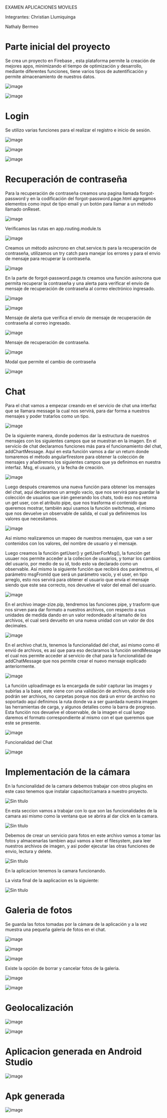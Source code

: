 EXAMEN APLICACIONES MOVILES

Integrantes:
Christian Llumiquinga 

Nathaly Bermeo

# Parte inicial del proyecto
Se crea un proyecto en Firebase , esta plataforma permite la creación de mejores apps, minimizando el tiempo de optimización y desarrollo, mediante diferentes funciones, tiene varios tipos de autentificación y permite almacenamiento de nuestros datos.

![image](https://user-images.githubusercontent.com/66235614/145815435-2ba8547a-5cab-4a79-9cf4-8e09e8a504d0.png)

![image](https://user-images.githubusercontent.com/66235614/145815506-82642c60-1a8a-45d9-a79f-b73f6d413241.png)

# Login
Se utilizo varias funciones para el realizar el registro e inicio de sesión.

![image](https://user-images.githubusercontent.com/66235614/145815724-fc57fd8d-dc00-41ac-94cc-fed1a4c4f7f2.png)

![image](https://user-images.githubusercontent.com/66235614/145815739-e518852a-a01f-408a-9d98-6a44537df000.png)

![image](https://user-images.githubusercontent.com/66235614/145816804-9a7c244d-c798-42e2-8592-e323e825900f.png)

# Recuperación de contraseña 
Para la recuperación de contraseña creamos una pagina llamada forgot-password y en la codificación del forgot-password.page.html agregamos elementos como input de tipo email y un botón para llamar a un método llamado onReset.

![image](https://user-images.githubusercontent.com/66235614/145815833-fe1ef2c5-df73-491b-bad2-a7d9bd34ec29.png)

Verificamos las rutas en app.routing.module.ts

![image](https://user-images.githubusercontent.com/66235614/145815861-b47a33d1-b0ce-4f7c-89ec-e9d4bcaf94c4.png)

Creamos un método asíncrono en chat.service.ts para la recuperación de contraseña, utilizamos un try catch para manejar los errores y para el envio de mensaje para recuperar la contraseña.

![image](https://user-images.githubusercontent.com/66235614/145815975-1ffb3ae4-060e-46f6-818c-cbe9d9655c32.png)

En la parte de forgot-password.page.ts  creamos una función asíncrona  que permita recuperar la contraseña y una alerta para verificar el envio de mensaje de recuperación de contraseña al correo electrónico ingresado.

![image](https://user-images.githubusercontent.com/66235614/145816181-d429c097-d290-4548-9407-248b0b943293.png)


![image](https://user-images.githubusercontent.com/66235614/145817142-055df697-7071-4de9-a2bd-8ac57bc43ec3.png)

Mensaje de alerta que verifica el envío de mensaje de recuperación de contraseña al correo ingresado.

![image](https://user-images.githubusercontent.com/66235614/145817172-3ed63ec2-ff32-4578-bdef-9bf457f2195a.png)

Mensaje de recuperación de contraseña.

![image](https://user-images.githubusercontent.com/66235614/145817247-14e24494-1411-4d36-ba00-66e82b04d3dd.png)

Modal que permite el cambio de contraseña

![image](https://user-images.githubusercontent.com/66235614/145817376-b28a0e94-6649-4104-a753-0217232a759a.png)

# Chat
Para el chat vamos a empezar creando en el servicio de chat una interfaz que se llamara message la cual nos servirá, para dar forma a nuestros mensajes y poder tratarlos como un tipo.

![image](https://user-images.githubusercontent.com/66235614/145817771-8af28506-17a4-4fc9-a375-1286f4ce5cbf.png)

De la siguiente manera, donde podemos dar la estructura de nuestros mensajes con los siguientes campos que se muestran en la imagen.
En el servicio de chat declaramos funciones más para el funcionamiento del chat, addChartMessage.
Aquí en esta función vamos a dar un return donde tomaremos el método angularfirestore para obtener la colección de mensajes y añadiremos los siguientes campos que ya definimos en nuestra interfaz.
Msg, el usuario, y la fecha de creación.

![image](https://user-images.githubusercontent.com/66235614/145817875-d45ae30f-324a-42ba-8047-583c49b2502f.png)

Luego después crearemos una nueva función para obtener los mensajes del chat, aquí declaramos un arreglo vacío, que nos servirá para guardar la colección de usuarios que irán generando los chats, todo eso nos retorna un get user, con el atributo pipe, que nos trasforma el contenido que queremos mostrar, también aquí usamos la función switchmap, el mismo que nos devuelve un observable de salida, el cual ya definiremos los valores que necesitamos.

![image](https://user-images.githubusercontent.com/66235614/145818011-397f2e80-e5f6-44db-9e37-b5d314b78244.png)

Así mismo realizaremos un mapeo de nuestros mensajes, que van a ser contenidos con los valores, del nombre de usuario  y el mensaje.

Luego creamos la función getUser() y getUserForMsg(), la función get usuaer nos permite acceder a la collecion de usuarios, y tomar los cambios del usuario, por medio de su id, todo esto va declarado como un observable.
Así mismo la siguiente función que recibirá dos parámetros, el parámetro msgFromId que será un parámetro vacío, y el user, en tipo arreglo, esto nos servirá para obtener el usuario que envía el mensaje siendo que este sea correcto, nos devuelve el valor del email del usuario.

![image](https://user-images.githubusercontent.com/66235614/145818129-24d6feb3-65d9-4a53-90ae-d1609c42c8d5.png)

En el archivo image-zize.pip, tendremos las funciones pipe, y trasform que nos sirven para dar formato a nuestros archivos, con respecto a sus unidades de medida dando en un valor redondeado al tamaño de los archivos, el cual será devuelto en una nueva unidad con un valor de dos decimales.

![image](https://user-images.githubusercontent.com/66235614/145818186-0ec1ae34-45e6-44da-8083-ce5b0000d175.png)

En el archivo chat.ts, tenemos la funcionalidad del chat, así mismo como él envió de archivos, es así que para eso declaramos la función sendMessage el cual nos permite acceder al servicio de chat para la funcionalidad de addChatMessage que nos permite crear el nuevo mensaje explicado anteriormente.

![image](https://user-images.githubusercontent.com/66235614/145818269-adc56dac-0a77-48f0-8341-b6bfcdec61f4.png)

La función uploadimage es la encargada de subir capturar las images y subirlas a la base, este viene con una validación de archivos, donde solo podrán ser archivos, no carpetas porque nos dará un error de archivo no soportado aquí definimos la ruta donde va a ser guardada nuestra imagen las herramientas de carga, y algunos detalles como la barra de progreso. Esta función nos devuelve el observable, de la imagen el cual luego daremos el formato correspondiente al mismo con el que queremos que este se presente.

![image](https://user-images.githubusercontent.com/66235614/145818327-8a33f5bb-e787-4bae-8818-d15fd6a0dda4.png)

 Funcionalidad del Chat

![image](https://user-images.githubusercontent.com/66235614/148621902-535f4c72-8d91-4320-80c1-c469cf2aae13.png)

# Implementación de la cámara 

En la funcionalidad de la camara debemos trabajar con otros plugins en este caso tenemos que instalar capacitor/camara a nuestro proyecto.

![Sin título](https://user-images.githubusercontent.com/56648687/148613135-d6c61e4b-6f42-45de-a2f1-f2eb1d38466f.png)

En esta seccion vamos a trabajar con lo que son las funcionalidades de la camara asi mismo como la ventana que se abrira al dar click en la camara.

![Sin título](https://user-images.githubusercontent.com/56648687/148613345-9da848e2-007f-4e68-9671-7035162347f5.png)

Debemos de crear un servicio para fotos en este archivo vamos a tomar las fotos y almacenarlas tambien aqui vamos a leer el filesystem, para leer nuestros archivos de imagen, y asi poder ejecutar las otras funciones de envio, lectura y delete.

![Sin título](https://user-images.githubusercontent.com/56648687/148613655-f896af3f-bda6-457f-a9ae-8c27af5ff2a3.png)

En la aplicacion tenemos la camara funcionando.

La vista final de la aaplicacion es la siguiente:

![Sin título](https://user-images.githubusercontent.com/56648687/148614980-2fcf9426-4619-4013-8909-f908d2de932b.png)

# Galeria de fotos 

Se guarda las fotos tomadas por la cámara de la aplicación y a la vez muestra una pequeña galeria de fotos en el chat.

![image](https://user-images.githubusercontent.com/66235614/148622538-c330aef9-6d93-45ea-961a-c7a12dd6a25d.png)

![image](https://user-images.githubusercontent.com/66235614/148623434-7f6f7c1e-3470-4812-89b0-d5ea753e0991.png)

![image](https://user-images.githubusercontent.com/66235614/148623361-c86a189e-a962-4349-bfcb-577a25d5b95b.png)

Existe la opción de borrar y cancelar fotos de la galeria.

![image](https://user-images.githubusercontent.com/66235614/148623477-d1355ada-ea83-457c-b5c2-07164c8954ab.png)

![image](https://user-images.githubusercontent.com/66235614/148623506-64a8194d-6c54-45f9-92f6-199b9c9db7cd.png)

# Geolocalización

![image](https://user-images.githubusercontent.com/66235614/148624317-7118f85f-37b3-4cac-8ab9-0669af161b98.png)

![image](https://user-images.githubusercontent.com/66235614/148624434-5783dd00-b168-42a6-beb1-ce9f88e40537.png)

# Aplicacion generada en Android Studio

![image](https://user-images.githubusercontent.com/66235614/148624926-8c596cab-51b3-47d0-91a4-dab9f7f39be4.png)

# Apk generada

![image](https://user-images.githubusercontent.com/66235614/148625025-9e7bf1d7-a124-48d1-8b32-6bd9aa5a132a.png)











